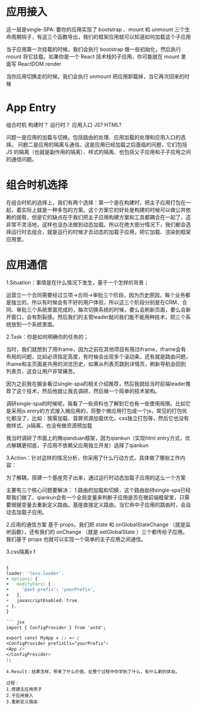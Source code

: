 # 应用接入

这一层是single-SPA:
要你的应用实现了 bootstrap 、mount 和 unmount 三个生命周期钩子，有这三个函数导出，我们的框架应用就可以知道如何加载这个子应用

当子应用第一次挂载的时候，我们会执行 bootstrap 做一些初始化，然后执行 mount 将它挂载。如果你是一个 React 技术栈的子应用，你可能就在 mount 里面写 ReactDOM.render

当你应用切换走的时候，我们会执行 unmount 把应用卸载掉，当它再次回来的时候

# App Entry

组合时机 构建时？ 运行时？
应用入口  JS? HTML?

问题一是应用的加载与切换。包括路由的处理、应用加载的处理和应用入口的选择。
问题二是应用的隔离与通信。这是应用已经加载之后面临的问题，它们包括 JS 的隔离（也就是副作用的隔离）、样式的隔离、也包括父子应用和子子应用之间的通信问题。


# 组合时机选择

在组合时机的选择上，我们有两个选择：第一个是在构建时，把主子应用打包在一起，着实际上就是一种多包的方案。这个方案它的好处是构建的时候可以做公共依赖的提取，但是它的缺点在于我们把主子应用构建方案和工具都耦合在一起了，这非常不灵活地，这样也没办法做到动态加载。所以在绝大部分情况下，我们都会选择运行时去组合，就是运行的时候才去动态的加载子应用，把它加载、渲染到框架应用里。


# 应用通信

1.Situation：事情是在什么情况下发生，基于一个怎样的背景；

运营立一个合同需要经过立项->合同->审批三个阶段，因为历史原因，每个业务都是独立的，所以有时候会有不好的用户体验，所以这三个阶段分别是在CRM、合同、审批三个系统里面完成的，每次切换系统的时候，要么会刷新页面，要么会新开窗口，会有割裂感。然后我们的主管leader就问我们能不能用种技术，把三个系统放到一个系统里面。

2.Task：你是如何明确你的任务的；

当时，我们就想到了用iframe，因为之前在其他项目有用过iframe，iframe会有布局的问题，比如必须指定高度，有时候会出现多个滚动条，还有就是路由问题，iframe和主页面是共用的浏览历史，如果从列表页跳到详情页，刷新导航会回到列表页，这会让用户非常痛苦。

因为之前我在掘金看过single-spa的相关介绍推荐，然后我就给当时前端leader推荐了这个技术，然后他就让我去调研，然后做一个简单的技术架构。

调研single-spa的时候呢，我看了一些资料也了解到它也有一些使用局限。比如它是采用js entry的方式接入微应用的，将整个微应用打包成一个js，常见的打包优化都没了，比如：按需加载、首屏资源加载优化、css独立打包等，然后它也没有做样式、js隔离，也没有做资源预加载

我当时调研了市面上的微qianduan框架，因为qiankun（实现html entry方式，优点解耦更彻底，子应用不依赖父应用独立开发）选择了qiankun

3.Action：针对这样的情况分析，你采用了什么行动方式，具体做了哪些工作内容：

为了解耦，搭建一个基座壳子出来，通过运行时动态加载子应用的这么一个方案

主要有三个核心问题要解决：
1.路由的加载和切换，这个路由劫持single-spa已经帮我们做了，qiankun会有一个全局变量来判断子应用是否在微前端框架里，只需要根据变量去重新定义路由。基座直接定义路由。当它命中子应用的路由时，会自动去加载子应用。

2.应用的通信方案
基于 props，我们把 state 和 onGlobalStateChange （就是监听函数），还有我们的 onChange （就是 setGlobalState ）三个都传给子应用。我们基于 props 也就可以实现一个简单的主子应用之间通信。

3.css隔离x f
``` css

{
loader: 'less-loader',
+ options: {
+   modifyVars: {
+     '@ant-prefix': 'yourPrefix',
+   },
+   javascriptEnabled: true,
+ },
}

``` jsx
import { ConfigProvider } from 'antd';

export const MyApp = () => (
<ConfigProvider prefixCls="yourPrefix">
<App />
</ConfigProvider>
);

```
```
4.Result：结果怎样，带来了什么价值，在整个过程中你学到了什么，有什么新的体会。

过程：
1.搭建主应用壳子
2.子应用接入
3.重新定义路由
